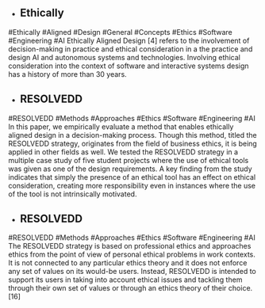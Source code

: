 - ## Ethically
#Ethically #Aligned #Design #General #Concepts #Ethics  #Software #Engineering #AI 
Ethically Aligned Design [4] refers to the involvement  of decision-making in practice and ethical consideration in  a the practice and design AI and autonomous systems and  technologies. Involving ethical consideration into the  context of software and interactive systems design has a  history of more than 30 years.

- ## RESOLVEDD
#RESOLVEDD #Methods #Approaches #Ethics  #Software #Engineering #AI 
In this paper, we  empirically evaluate a method that enables ethically aligned  design in a decision-making process. Though this method,  titled the RESOLVEDD strategy, originates from the field of  business ethics, it is being applied in other fields as well. We  tested the RESOLVEDD strategy in a multiple case study of  five student projects where the use of ethical tools was given  as one of the design requirements. A key finding from the  study indicates that simply the presence of an ethical tool has  an effect on ethical consideration, creating more  responsibility even in instances where the use of the tool is  not intrinsically motivated.

- ## RESOLVEDD
#RESOLVEDD #Methods #Approaches #Ethics  #Software #Engineering #AI 
The RESOLVEDD strategy is based on professional  ethics and approaches ethics from the point of view of  personal ethical problems in work contexts. It is not  connected to any particular ethics theory and it does not  enforce any set of values on its would-be users. Instead,  RESOLVEDD is intended to support its users in taking  into account ethical issues and tackling them through their  own set of values or through an ethics theory of their  choice. [16]

